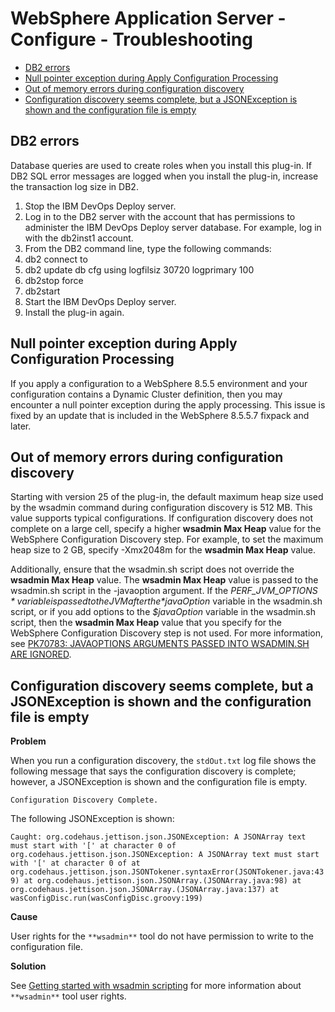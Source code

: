 
# WebSphere Application Server - Configure - Troubleshooting


* [DB2 errors](#db2_errors)
* [Null pointer exception during Apply Configuration Processing](#apply_configuration_npe)
* [Out of memory errors during configuration discovery](#out_of_memory_errors)
* [Configuration discovery seems complete, but a JSONException is shown and the configuration file is empty](#config-disc-error)

## DB2 errors

Database queries are used to create roles when you install this plug-in. If DB2 SQL error messages are logged when you install the plug-in, increase the transaction log size in DB2.

1. Stop the IBM DevOps Deploy server.
2. Log in to the DB2 server with the account that has permissions to administer the IBM DevOps Deploy server database. For example, log in with the db2inst1 account.
3. From the DB2 command line, type the following commands:
1. db2 connect to <database>
2. db2 update db cfg using logfilsiz 30720 logprimary 100
3. db2stop force
4. db2start
4. Start the IBM DevOps Deploy server.
5. Install the plug-in again.

## Null pointer exception during Apply Configuration Processing

If you apply a configuration to a WebSphere 8.5.5 environment and your configuration contains a Dynamic Cluster definition, then you may encounter a null pointer exception during the apply processing. This issue is fixed by an update that is included in the WebSphere 8.5.5.7 fixpack and later.

## Out of memory errors during configuration discovery

Starting with version 25 of the plug-in, the default maximum heap size used by the wsadmin command during configuration discovery is 512 MB. This value supports typical configurations. If configuration discovery does not complete on a large cell, specify a higher **wsadmin Max Heap** value for the WebSphere Configuration Discovery step. For example, to set the maximum heap size to 2 GB, specify -Xmx2048m for the **wsadmin Max Heap** value.

Additionally, ensure that the wsadmin.sh script does not override the **wsadmin Max Heap** value. The **wsadmin Max Heap** value is passed to the wsadmin.sh script in the -javaoption argument. If the *$PERF\_JVM\_OPTIONS* variable is passed to the JVM after the *$javaOption* variable in the wsadmin.sh script, or if you add options to the *$javaOption* variable in the wsadmin.sh script, then the **wsadmin Max Heap** value that you specify for the WebSphere Configuration Discovery step is not used. For more information, see [PK70783: JAVAOPTIONS ARGUMENTS PASSED INTO WSADMIN.SH ARE IGNORED](https://www.ibm.com/support/docview.wss?uid=swg1PK70783).

## Configuration discovery seems complete, but a JSONException is shown and the configuration file is empty

**Problem**

When you run a configuration discovery, the `stdOut.txt` log file shows the following message that says the configuration discovery is complete; however, a JSONException is shown and the configuration file is empty.

`Configuration Discovery Complete.`

The following JSONException is shown:

`Caught: org.codehaus.jettison.json.JSONException: A JSONArray text must start with '[' at character 0 of org.codehaus.jettison.json.JSONException: A JSONArray text must start with '[' at character 0 of at org.codehaus.jettison.json.JSONTokener.syntaxError(JSONTokener.java:439) at org.codehaus.jettison.json.JSONArray.(JSONArray.java:98) at org.codehaus.jettison.json.JSONArray.(JSONArray.java:137) at wasConfigDisc.run(wasConfigDisc.groovy:199)`

**Cause**

User rights for the `**wsadmin**` tool do not have permission to write to the configuration file.

**Solution**

See [Getting started with wsadmin scripting](https://www.ibm.com/support/knowledgecenter/SSAW57_8.5.5/com.ibm.websphere.nd.doc/ae/txml_script.html) for more information about `**wsadmin**` tool user rights.

